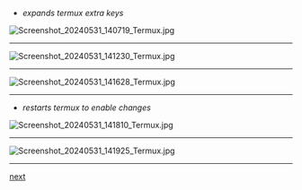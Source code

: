 * *expands termux extra keys*

![Screenshot_20240531_140719_Termux.jpg](https://github.com/billwear/billwear.github.io/assets/18288776/c5d32fe8-adf2-4284-881d-fa13c85991e2)

-----

![Screenshot_20240531_141230_Termux.jpg](https://github.com/billwear/billwear.github.io/assets/18288776/c8b66ece-056f-46a8-ab42-5060c8aa8777)

-----

![Screenshot_20240531_141628_Termux.jpg](https://github.com/billwear/billwear.github.io/assets/18288776/3ca03b8b-e1c7-4a4d-9a0e-3d23eff75c98)

-----

* *restarts termux to enable changes*

![Screenshot_20240531_141810_Termux.jpg](https://github.com/billwear/billwear.github.io/assets/18288776/f47d5e16-84a3-4704-b974-51a09877bf85)

-----

![Screenshot_20240531_141925_Termux.jpg](https://github.com/billwear/billwear.github.io/assets/18288776/13bbf1ec-74c5-41e4-80ab-e55049452217)

-----

[next](four.md)